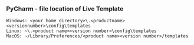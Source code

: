 ### PyCharm - file location of Live Template

```
Windows: <your home directory>\.<productname><versionnumber>\config\templates
Linux: ~\.<product name><version number>\config\templates
MacOS: ~/Library/Preferences/<product name><version number>/templates
```
